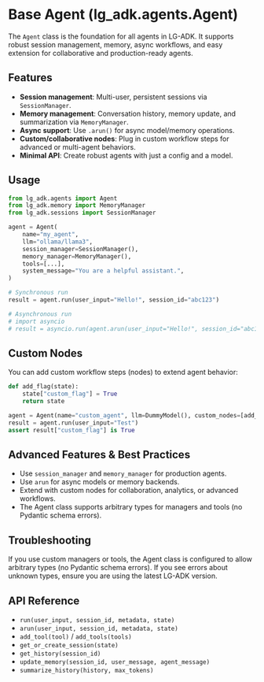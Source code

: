 # Base Agent (lg_adk.agents.Agent)

The `Agent` class is the foundation for all agents in LG-ADK. It supports robust session management, memory, async workflows, and easy extension for collaborative and production-ready agents.

## Features
- **Session management**: Multi-user, persistent sessions via `SessionManager`.
- **Memory management**: Conversation history, memory update, and summarization via `MemoryManager`.
- **Async support**: Use `.arun()` for async model/memory operations.
- **Custom/collaborative nodes**: Plug in custom workflow steps for advanced or multi-agent behaviors.
- **Minimal API**: Create robust agents with just a config and a model.

## Usage
```python
from lg_adk.agents import Agent
from lg_adk.memory import MemoryManager
from lg_adk.sessions import SessionManager

agent = Agent(
    name="my_agent",
    llm="ollama/llama3",
    session_manager=SessionManager(),
    memory_manager=MemoryManager(),
    tools=[...],
    system_message="You are a helpful assistant.",
)

# Synchronous run
result = agent.run(user_input="Hello!", session_id="abc123")

# Asynchronous run
# import asyncio
# result = asyncio.run(agent.arun(user_input="Hello!", session_id="abc123"))
```

## Custom Nodes
You can add custom workflow steps (nodes) to extend agent behavior:
```python
def add_flag(state):
    state["custom_flag"] = True
    return state

agent = Agent(name="custom_agent", llm=DummyModel(), custom_nodes=[add_flag])
result = agent.run(user_input="Test")
assert result["custom_flag"] is True
```

## Advanced Features & Best Practices
- Use `session_manager` and `memory_manager` for production agents.
- Use `arun` for async models or memory backends.
- Extend with custom nodes for collaboration, analytics, or advanced workflows.
- The Agent class supports arbitrary types for managers and tools (no Pydantic schema errors).

## Troubleshooting
If you use custom managers or tools, the Agent class is configured to allow arbitrary types (no Pydantic schema errors). If you see errors about unknown types, ensure you are using the latest LG-ADK version.

## API Reference
- `run(user_input, session_id, metadata, state)`
- `arun(user_input, session_id, metadata, state)`
- `add_tool(tool)` / `add_tools(tools)`
- `get_or_create_session(state)`
- `get_history(session_id)`
- `update_memory(session_id, user_message, agent_message)`
- `summarize_history(history, max_tokens)`
